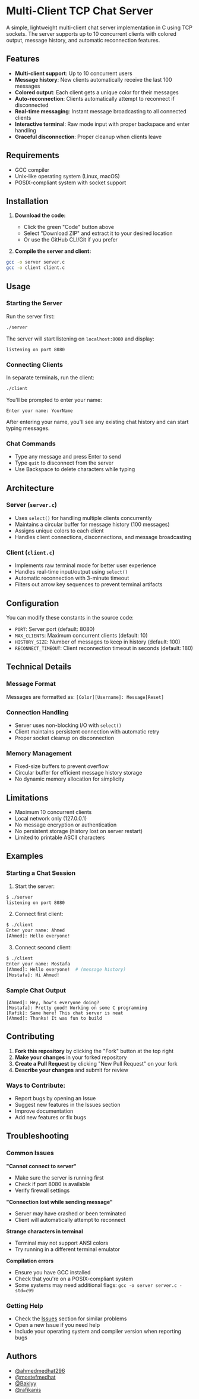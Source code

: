 # Multi-Client TCP Chat Server

A simple, lightweight multi-client chat server implementation in C using TCP sockets. The server supports up to 10 concurrent clients with colored output, message history, and automatic reconnection features.

## Features

- **Multi-client support**: Up to 10 concurrent users
- **Message history**: New clients automatically receive the last 100 messages
- **Colored output**: Each client gets a unique color for their messages
- **Auto-reconnection**: Clients automatically attempt to reconnect if disconnected
- **Real-time messaging**: Instant message broadcasting to all connected clients
- **Interactive terminal**: Raw mode input with proper backspace and enter handling
- **Graceful disconnection**: Proper cleanup when clients leave

## Requirements

- GCC compiler
- Unix-like operating system (Linux, macOS)
- POSIX-compliant system with socket support

## Installation

1. **Download the code:**
   - Click the green "Code" button above
   - Select "Download ZIP" and extract it to your desired location
   - Or use the GitHub CLI/Git if you prefer

2. **Compile the server and client:**
```bash
gcc -o server server.c
gcc -o client client.c
```

## Usage

### Starting the Server

Run the server first:
```bash
./server
```

The server will start listening on `localhost:8080` and display:
```
listening on port 8080
```

### Connecting Clients

In separate terminals, run the client:
```bash
./client
```

You'll be prompted to enter your name:
```
Enter your name: YourName
```

After entering your name, you'll see any existing chat history and can start typing messages.

### Chat Commands

- Type any message and press Enter to send
- Type `quit` to disconnect from the server
- Use Backspace to delete characters while typing

## Architecture

### Server (`server.c`)

- Uses `select()` for handling multiple clients concurrently
- Maintains a circular buffer for message history (100 messages)
- Assigns unique colors to each client
- Handles client connections, disconnections, and message broadcasting

### Client (`client.c`)

- Implements raw terminal mode for better user experience
- Handles real-time input/output using `select()`
- Automatic reconnection with 3-minute timeout
- Filters out arrow key sequences to prevent terminal artifacts

## Configuration

You can modify these constants in the source code:

- `PORT`: Server port (default: 8080)
- `MAX_CLIENTS`: Maximum concurrent clients (default: 10)
- `HISTORY_SIZE`: Number of messages to keep in history (default: 100)
- `RECONNECT_TIMEOUT`: Client reconnection timeout in seconds (default: 180)

## Technical Details

### Message Format
Messages are formatted as: `[Color][Username]: Message[Reset]`

### Connection Handling
- Server uses non-blocking I/O with `select()`
- Client maintains persistent connection with automatic retry
- Proper socket cleanup on disconnection

### Memory Management
- Fixed-size buffers to prevent overflow
- Circular buffer for efficient message history storage
- No dynamic memory allocation for simplicity

## Limitations

- Maximum 10 concurrent clients
- Local network only (127.0.0.1)
- No message encryption or authentication
- No persistent storage (history lost on server restart)
- Limited to printable ASCII characters

## Examples

### Starting a Chat Session

1. Start the server:
```bash
$ ./server
listening on port 8080
```

2. Connect first client:
```bash
$ ./client
Enter your name: Ahmed
[Ahmed]: Hello everyone!
```

3. Connect second client:
```bash
$ ./client
Enter your name: Mostafa
[Ahmed]: Hello everyone!  # (message history)
[Mostafa]: Hi Ahmed!
```

### Sample Chat Output

```
[Ahmed]: Hey, how's everyone doing?
[Mostafa]: Pretty good! Working on some C programming
[Rafik]: Same here! This chat server is neat
[Ahmed]: Thanks! It was fun to build
```

## Contributing

1. **Fork this repository** by clicking the "Fork" button at the top right
2. **Make your changes** in your forked repository
3. **Create a Pull Request** by clicking "New Pull Request" on your fork
4. **Describe your changes** and submit for review

### Ways to Contribute:
- Report bugs by opening an Issue
- Suggest new features in the Issues section
- Improve documentation
- Add new features or fix bugs

## Troubleshooting

### Common Issues

**"Cannot connect to server"**
- Make sure the server is running first
- Check if port 8080 is available
- Verify firewall settings

**"Connection lost while sending message"**
- Server may have crashed or been terminated
- Client will automatically attempt to reconnect

**Strange characters in terminal**
- Terminal may not support ANSI colors
- Try running in a different terminal emulator

**Compilation errors**
- Ensure you have GCC installed
- Check that you're on a POSIX-compliant system
- Some systems may need additional flags: `gcc -o server server.c -std=c99`

### Getting Help
- Check the [Issues](../../issues) section for similar problems
- Open a new Issue if you need help
- Include your operating system and compiler version when reporting bugs

## Authors
- [@ahmedmedhat296](https://github.com/ahmedmedhat296)
- [@mostefmedhat](https://github.com/mostefmedhat)
- [@Baklyy](https://github.com/Baklyy)
- [@rafikanis](https://github.com/rafikanis)
